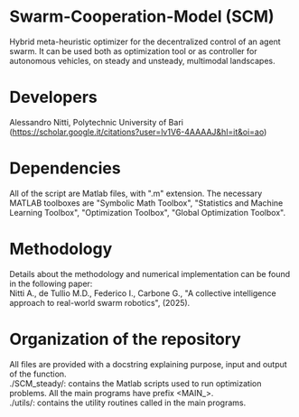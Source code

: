 # Swarm-Cooperation-Model (SCM)
Hybrid meta-heuristic optimizer for the decentralized control of an agent swarm. It can be used both as optimization tool or as controller for autonomous vehicles, on steady and unsteady, multimodal landscapes.

# Developers
Alessandro Nitti, Polytechnic University of Bari (https://scholar.google.it/citations?user=lv1V6-4AAAAJ&hl=it&oi=ao)  

# Dependencies
All of the script are Matlab files, with ".m" extension. The necessary MATLAB toolboxes are 
"Symbolic Math Toolbox", "Statistics and Machine Learning Toolbox", "Optimization Toolbox", "Global Optimization Toolbox". 

# Methodology
Details about the methodology and numerical implementation can be found in the following paper:  
Nitti A., de Tullio M.D., Federico I., Carbone G., "A collective intelligence approach to real-world swarm robotics", (2025).

# Organization of the repository
All files are provided with a docstring explaining purpose, input and output of the function.  
./SCM_steady/: contains the Matlab scripts used to run optimization problems. All the main programs have prefix <MAIN_>.  
./utils/: contains the utility routines called in the main programs.
